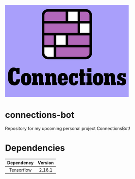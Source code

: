 ![plot](./assets/connections_logo.png)

# connections-bot
Repository for my upcoming personal project ConnectionsBot!

# Dependencies

| Dependency | Version |
|:----------:|:-------:|
| Tensorflow | 2.16.1  |